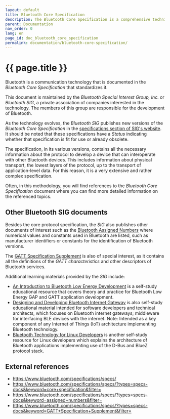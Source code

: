 ```yaml
---
layout: default
title: Bluetooth Core Specification
description: The Bluetooth Core Specification is a comprehensive technical document that contains all the information needed to develop interoperable Bluetooth devices.
parent: Documentation
nav_order: 0
lang: en
page_id: doc_bluetooth_core_specification
permalink: documentation/bluetooth-core-specification/
---
```


# {{ page.title }}

Bluetooth is a communication technology that is documented in the _Bluetooth Core Specification_ that standardizes it.

This document is maintained by the _Bluetooth Special Interest Group, Inc._ or _Bluetooth SIG_, a private association of companies interested in the technology. The members of this group are responsible for the development of Bluetooth.

As the technology evolves, the _Bluetooth SIG_ publishes new versions of the _Bluetooth Core Specification_ in the [specifications section of SIG's website](https://www.bluetooth.com/specifications/specs/?types=specs-docs&keyword=core+specification&filter=). It should be noted that these specifications have a _Status_ indicating whether that specification is fit for use or already obsolete.

The specification, in its various versions, contains all the necessary information about the protocol to develop a device that can interoperate with other Bluetooth devices. This includes information about physical transport, the lowest layers of the protocol, up to the transport of application-level data. For this reason, it is a very extensive and rather complex specification.

Often, in this methodology, you will find references to the _Bluetooth Core Specification_ document where you can find more detailed information on the referenced topics.


## Other Bluetooth SIG documents

Besides the core protocol specification, the _SIG_ also publishes other documents of interest such as the [Bluetooth Assigned Numbers](https://www.bluetooth.com/specifications/specs/?types=specs-docs&keyword=assigned+numbers&filter=) where numerical values and constants used in Bluetooth are listed, such as manufacturer identifiers or constants for the identification of Bluetooth versions.

The [GATT Specification Supplement](https://www.bluetooth.com/specifications/specs/?types=specs-docs&keyword=GATT+Specification+Supplement&filter=) is also of special interest, as it contains all the definitions of the _GATT characteristics_ and other descriptors of Bluetooth services.

Additional learning materials provided by the *SIG* include:
- [An Introduction to Bluetooth Low Energy Development](https://www.bluetooth.com/bluetooth-resources/bluetooth-le-developer-starter-kit/) is a self-study educational resource that covers theory and practice for Bluetooth Low Energy GAP and GATT application development.
- [Designing and Developing Bluetooth Internet Gateway](https://www.bluetooth.com/bluetooth-resources/bluetooth-internet-gateways/?utm_campaign=developer&utm_source=internal&utm_medium=blog&utm_content=the-bluetooth-internet-gateway-study-guide) is also self-study educational material intended for software developers and technical architects, which focuses on Bluetooth internet gateways; middleware for interfacing BLE devices with the internet.  Note: Intended as a key component of any Internet of Things (IoT) architecture implementing Bluetooth technology.
- [Bluetooth Technology for Linux Developers](https://www.bluetooth.com/bluetooth-resources/bluetooth-for-linux/) is another self-study resource for Linux developers which explains the architecture of Bluetooth applications implementing use of the D-Bus and BlueZ protocol stack.
## External references

* <https://www.bluetooth.com/specifications/specs/>
* <https://www.bluetooth.com/specifications/specs/?types=specs-docs&keyword=core+specification&filter=>
* <https://www.bluetooth.com/specifications/specs/?types=specs-docs&keyword=assigned+numbers&filter=>
* <https://www.bluetooth.com/specifications/specs/?types=specs-docs&keyword=GATT+Specification+Supplement&filter=>
